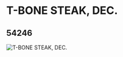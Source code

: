 # T-BONE STEAK, DEC.
## 54246
![T-BONE STEAK, DEC.](https://lc-www-live-s.legocdn.com/media/bricks/5/2/4278568.jpg)